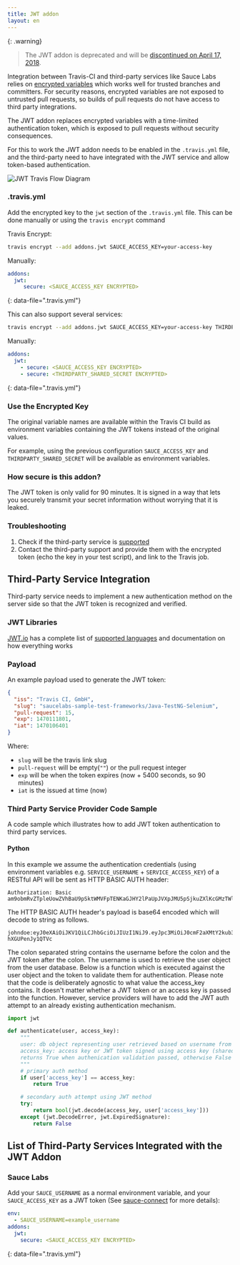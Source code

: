 ```yaml
---
title: JWT addon
layout: en
---
```


{: .warning}

>  The JWT addon is deprecated and will be
>  [discontinued on April 17, 2018](https://blog.travis-ci.com/2018-01-23-jwt-addon-is-deprecated).

Integration between Travis-CI and third-party services like Sauce Labs relies
on [encrypted variables](/user/environment-variables/#encrypting-environment-variables)
which works well for trusted branches and committers.
For security reasons, encrypted variables are not exposed to untrusted pull requests,
so builds of pull requests do not have access to third party integrations.

The JWT addon replaces encrypted variables with a time-limited authentication
token, which is exposed to pull requests without security consequences.

For this to work the JWT addon needs to be enabled in the `.travis.yml` file,
and the third-party need to have integrated with the JWT service and allow
token-based authentication.

<img src="/user/images/travis_jwt.svg" alt="JWT Travis Flow Diagram">

### .travis.yml

Add the encrypted key to the `jwt` section of the `.travis.yml` file.
This can be done manually or using the `travis encrypt` command

Travis Encrypt:

```bash
travis encrypt --add addons.jwt SAUCE_ACCESS_KEY=your-access-key
```

Manually:

```yaml
addons:
  jwt:
     secure: <SAUCE_ACCESS_KEY ENCRYPTED>
```

{: data-file=".travis.yml"}

This can also support several services:

```bash
travis encrypt --add addons.jwt SAUCE_ACCESS_KEY=your-access-key THIRDPARTY_SHARED_SECRET=another-key
```

Manually:

```yaml
addons:
  jwt:
    - secure: <SAUCE_ACCESS_KEY ENCRYPTED>
    - secure: <THIRDPARTY_SHARED_SECRET ENCRYPTED>
```

{: data-file=".travis.yml"}

### Use the Encrypted Key

The original variable names are available within the Travis CI build as
environment variables containing the JWT tokens instead of the original values.

For example, using the previous configuration `SAUCE_ACCESS_KEY` and
`THIRDPARTY_SHARED_SECRET` will be available as environment variables.

### How secure is this addon?

The JWT token is only valid for 90 minutes. It is signed in a way that lets you securely
transmit your secret information without worrying that it is leaked.

### Troubleshooting

1. Check if the third-party service is [supported](#List-of-Third-Party-Services-Integrated-with-the-JWT-Addon)
2. Contact the third-party support and provide them with the encrypted token (echo the key in your test script), and link to the Travis job.

## Third-Party Service Integration

Third-party service needs to implement a new authentication method on the server side so that the JWT token is recognized and verified.

### JWT Libraries

[JWT.io](https://jwt.io) has a complete list of [supported languages](https://jwt.io/#libraries-io) and documentation on how everything works

### Payload

An example payload used to generate the JWT token:

```json
{
  "iss": "Travis CI, GmbH",
  "slug": "saucelabs-sample-test-frameworks/Java-TestNG-Selenium",
  "pull-request": 15,
  "exp": 1470111801,
  "iat": 1470106401
}
```

Where:

- `slug` will be the travis link slug
- `pull-request` will be empty(`""`) or the pull request integer
- `exp` will be when the token expires (now + 5400 seconds, so 90 minutes)
- `iat` is the issued at time (now)

### Third Party Service Provider Code Sample

A code sample which illustrates how to add JWT token authentication to third party services.

#### Python

In this example we assume the authentication credentials (using environment variables
e.g. `SERVICE_USERNAME` + `SERVICE_ACCESS_KEY`) of a RESTful API will be sent as HTTP BASIC AUTH header:

```
Authorization: Basic am9obmRvZTpleUowZVhBaU9pSktWMVFpTENKaGJHY2lPaUpJVXpJMU5pSjkuZXlKcGMzTWlPaUow\nY21GMmFYTXRZMmt1YjNKbklpd2ljMngxWnlJNkluUnlZWFpwY3kxamFTOTBjbUYyYVhNdFkya2lM\nQ0p3ZFd4c0xYSmxjWFZsYzNRaU9pSWlMQ0psZUhBaU9qVTBNREFzSW1saGRDSTZNSDAuc29RSmdI\nUjZjR05yOUxqX042eUwyTms1U1F1Zy1oWEdVUGVuSnkxUVRWYw==
```

The HTTP BASIC AUTH header's payload is base64 encoded which will decode to string as follows.

```
johndoe:eyJ0eXAiOiJKV1QiLCJhbGciOiJIUzI1NiJ9.eyJpc3MiOiJ0cmF2aXMtY2kub3JnIiwic2x1ZyI6InRyYXZpcy1jaS90cmF2aXMtY2kiLCJwdWxsLXJlcXVlc3QiOiIiLCJleHAiOjU0MDAsImlhdCI6MH0.soQJgHR6cGNr9Lj_N6yL2Nk5SQug-hXGUPenJy1QTVc
```

The colon separated string contains the username before the colon and the JWT
token after the colon. The username is used to retrieve the user object from
the user database. Below is a function which is executed against the user
object and the token to validate them for authentication. Please note that the
code is deliberately agnostic to what value the access_key contains. It doesn't
matter whether a JWT token or an access key is passed into the function.
However, service providers will have to add the JWT auth attempt to an already
existing authentication mechanism.

```python
import jwt

def authenticate(user, access_key):
    """
    user: db object representing user retrieved based on username from HTTP BASIC AUTH
    access_key: access key or JWT token signed using access key (shared secret)
    returns True when authenication validation passed, otherwise False
    """
    # primary auth method
    if user['access_key'] == access_key:
        return True

    # secondary auth attempt using JWT method
    try:
        return bool(jwt.decode(access_key, user['access_key']))
    except (jwt.DecodeError, jwt.ExpiredSignature):
        return False
```

## List of Third-Party Services Integrated with the JWT Addon

### Sauce Labs

Add your `SAUCE_USERNAME` as a normal environment variable, and your `SAUCE_ACCESS_KEY` as a JWT token
(See [sauce-connect](/user/sauce-connect/) for more details):

```yaml
env:
  - SAUCE_USERNAME=example_username
addons:
  jwt:
    secure: <SAUCE_ACCESS_KEY ENCRYPTED>
```

{: data-file=".travis.yml"}

